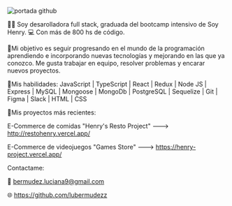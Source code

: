 
![portada github](https://user-images.githubusercontent.com/96797815/197685621-d8403e76-6faa-48ea-98de-58e0a674f0b2.png)

👋🏻 Soy desarolladora full stack, graduada del bootcamp intensivo de Soy Henry. 💻 
Con más de 800 hs de código. 

🤝Mi objetivo es seguir progresando en el mundo de la programación aprendiendo e incorporando nuevas tecnologías y mejorando en las que ya conozco. Me gusta trabajar en equipo, resolver problemas y encarar nuevos proyectos.

🚀Mis habilidades:
JavaScript | TypeScript | React | Redux | Node JS | Express | MySQL | Mongoose | MongoDb | PostgreSQL | Sequelize | Git | Figma | Slack | HTML | CSS

🚀Mis proyectos más recientes:
  
  E-Commerce de comidas "Henry's Resto Project" ---> http://restohenry.vercel.app/
  
  E-Commerce de videojuegos "Games Store" ---> https://henry-project.vercel.app/

Contactame: 

   📧 bermudez.luciana9@gmail.com
 
   🌐 https://github.com/lubermudezz
